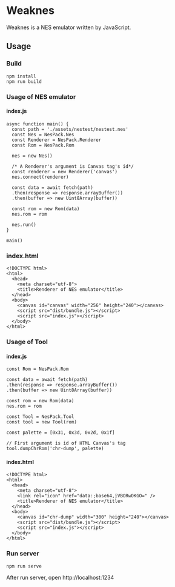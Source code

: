 # Weaknes

Weaknes is a NES emulator written by JavaScript.

## Usage

### Build
```
npm install
npm run build
```
### Usage of NES emulator
#### index.js
```
async function main() {
  const path = './assets/nestest/nestest.nes'
  const Nes = NesPack.Nes
  const Renderer = NesPack.Renderer
  const Rom = NesPack.Rom

  nes = new Nes()

  /* A Renderer's argument is Canvas tag's id*/
  const renderer = new Renderer('canvas')
  nes.connect(renderer)

  const data = await fetch(path)
  .then(response => response.arrayBuffer())
  .then(buffer => new Uint8Array(buffer))

  const rom = new Rom(data)
  nes.rom = rom

  nes.run()
}

main()
```
### index.html
```
<!DOCTYPE html>
<html>
  <head>
    <meta charset="utf-8">
    <title>Renderer of NES emulator</title>
  </head>
  <body>
    <canvas id="canvas" width="256" height="240"></canvas>
    <script src="dist/bundle.js"></script>
    <script src="index.js"></script>
  </body>
</html>
```

### Usage of Tool
#### index.js
```
const Rom = NesPack.Rom

const data = await fetch(path)
.then(response => response.arrayBuffer())
.then(buffer => new Uint8Array(buffer))

const rom = new Rom(data)
nes.rom = rom

const Tool = NesPack.Tool
const tool = new Tool(rom)

const palette = [0x31, 0x3d, 0x2d, 0x1f]

// First argument is id of HTML Canvas's tag
tool.dumpChrRom('chr-dump', palette)
```

#### index.html

```
<!DOCTYPE html>
<html>
  <head>
    <meta charset="utf-8">
    <link rel="icon" href="data:;base64,iVBORwOKGO=" />
    <title>Renderer of NES emulator</title>
  </head>
  <body>
    <canvas id="chr-dump" width="300" height="240"></canvas>
    <script src="dist/bundle.js"></script>
    <script src="index.js"></script>
  </body>
</html>
```

### Run server
```
npm run serve
```
After run server, open http://localhost:1234
